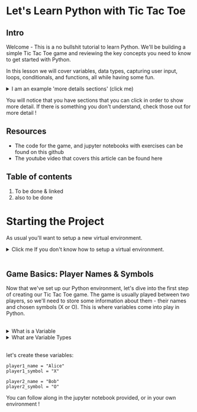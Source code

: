 # Let's Learn Python with Tic Tac Toe

## Intro
Welcome - This is a no bullshit tutorial to learn Python. We'll be building a simple Tic Tac Toe game and reviewing the key concepts you need to know to get started with Python.

In this lesson we will cover variables, data types, capturing user input, loops, conditionals, and functions, all while having some fun. 

<details><summary> I am an example 'more details sections' (click me)</summary>

In these sections you will find extra details that you may find helpful in order to understand the content ! If you already know the basics, you probably won't need to open these sections
</details>  
  
You will notice that you have sections that you can click in order to show more detail. If there is something you don't understand, check those out for more detail ! 


## Resources
- The code for the game, and jupyter notebooks with exercises can be found on this github
- The youtube video that covers this article can be found here

## Table of contents
1. To be done & linked
2. also to be done

# Starting the Project

As usual you'll want to setup a new virtual environment.

<details><summary>Click me If you don't know how to setup a virtual environment.</summary>

## Environment Setup


Before we start coding, we'll create a Python virtual environment for our project. A virtual environment is an isolated space where Python can run, keeping any dependencies you install separate from other projects. This is best practice & essential for avoiding package conflicts between projects.

Here are the quick steps to set one up:

 - Open your terminal or command prompt.
Navigate to your desired project directory using `cd path_to_your_directory`.
 - Create the virtual environment using `python3 -m venv .venv`, where `.venv` is your chosen environment name.
 - Activate it with `.venv\Scripts\activate` on Windows or `source .venv/bin/activate` on Unix or MacOS.
  
Now you've created and activated your virtual environment, providing a dedicated space for your Python game project. Let's jump into coding!  
</details>
<br>

## Game Basics: Player Names & Symbols

Now that we've set up our Python environment, let's dive into the first step of creating our Tic Tac Toe game. The game is usually played between two players, so we'll need to store some information about them - their names and chosen symbols (X or O). This is where variables come into play in Python.  
<br>

<details><summary> What is a Variable</summary>

A variable in Python is like a container that holds a value. You can think of it as a box that stores something for us. We can give this box a name, and then Python will remember what we put in it, ready for when we need to use it later. To create a variable, we just need to pick a name for it and then use the equals sign (=) to assign it a value.

For instance, if we want to create a variable named player1, we could do so like this:

```
player1 = "Alice"
```
In this example, player1 is our variable, and "Alice" is the value we've stored in it.  
</details>

<details><summary>What are Variable Types</summary>
Exploring Python's Data Types

In Python, we have different types of data that we can work with. For our game, we're going to focus on strings. A string is a sequence of characters and is created by placing the characters between quotation marks. In the player1 example above, "Alice" is a string.

We also use strings to represent our player's symbols. In Tic Tac Toe, the two symbols used are "X" and "O".
</details><br>



let's create these variables:

```
player1_name = "Alice"
player1_symbol = "X"

player2_name = "Bob"
player2_symbol = "O"
```
You can follow along in the jupyter notebook provided, or in your own environment ! 